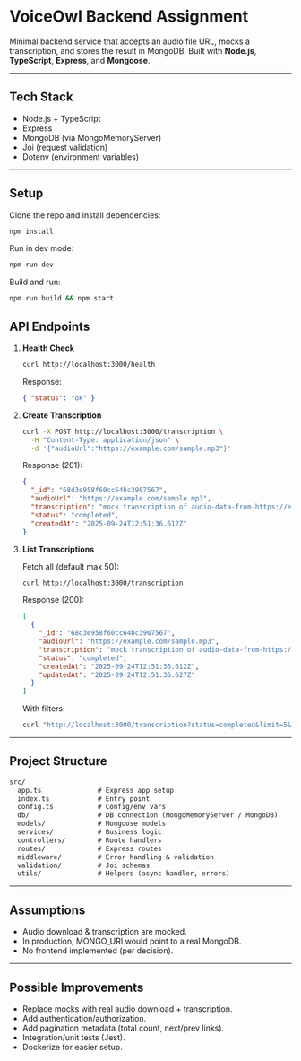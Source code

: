 # VoiceOwl Backend Assignment

Minimal backend service that accepts an audio file URL, mocks a transcription, and stores the result in MongoDB.
Built with **Node.js**, **TypeScript**, **Express**, and **Mongoose**.

---

## Tech Stack

- Node.js + TypeScript
- Express
- MongoDB (via MongoMemoryServer)
- Joi (request validation)
- Dotenv (environment variables)

---

## Setup

Clone the repo and install dependencies:

```sh
npm install
```

Run in dev mode:

```sh
npm run dev
```

Build and run:

```sh
npm run build && npm start
```

## API Endpoints

1. **Health Check**

    ```sh
    curl http://localhost:3000/health
    ```

    Response:

    ```json
    { "status": "ok" }
    ```

2. **Create Transcription**

    ```sh
    curl -X POST http://localhost:3000/transcription \
      -H "Content-Type: application/json" \
      -d '{"audioUrl":"https://example.com/sample.mp3"}'
    ```

    Response (201):

    ```json
    {
      "_id": "68d3e958f60cc64bc3907567",
      "audioUrl": "https://example.com/sample.mp3",
      "transcription": "mock transcription of audio-data-from-https://exampl...",
      "status": "completed",
      "createdAt": "2025-09-24T12:51:36.612Z"
    }
    ```

3. **List Transcriptions**

    Fetch all (default max 50):

    ```sh
    curl http://localhost:3000/transcription
    ```

    Response (200):

    ```json
    [
      {
        "_id": "68d3e958f60cc64bc3907567",
        "audioUrl": "https://example.com/sample.mp3",
        "transcription": "mock transcription of audio-data-from-https://exampl...",
        "status": "completed",
        "createdAt": "2025-09-24T12:51:36.612Z",
        "updatedAt": "2025-09-24T12:51:36.627Z"
      }
    ]
    ```

    With filters:

    ```sh
    curl "http://localhost:3000/transcription?status=completed&limit=5&skip=0"
    ```

---

## Project Structure

```txt
src/
  app.ts              # Express app setup
  index.ts            # Entry point
  config.ts           # Config/env vars
  db/                 # DB connection (MongoMemoryServer / MongoDB)
  models/             # Mongoose models
  services/           # Business logic
  controllers/        # Route handlers
  routes/             # Express routes
  middleware/         # Error handling & validation
  validation/         # Joi schemas
  utils/              # Helpers (async handler, errors)
```

---

## Assumptions

- Audio download & transcription are mocked.
- In production, MONGO_URI would point to a real MongoDB.
- No frontend implemented (per decision).

---

## Possible Improvements

- Replace mocks with real audio download + transcription.
- Add authentication/authorization.
- Add pagination metadata (total count, next/prev links).
- Integration/unit tests (Jest).
- Dockerize for easier setup.
